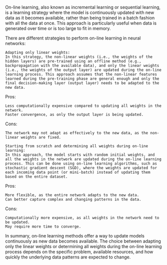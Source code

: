 On-line learning, also known as incremental learning or sequential learning, is a learning strategy where the model is continuously updated with new data as it becomes available, rather than being trained in a batch fashion with all the data at once. This approach is particularly useful when data is generated over time or is too large to fit in memory.

There are different strategies to perform on-line learning in neural networks:

    Adapting only linear weights:
    In this strategy, the non-linear weights (i.e., the weights of the hidden layers) are pre-trained using an offline method (e.g., backpropagation with the available data), and only the linear weights (i.e., the weights of the output layer) are updated during the on-line learning process. This approach assumes that the non-linear features learned during the pre-training phase are general enough and only the final decision-making layer (output layer) needs to be adapted to the new data.

Pros:

    Less computationally expensive compared to updating all weights in the network.
    Faster convergence, as only the output layer is being updated.

Cons:

    The network may not adapt as effectively to the new data, as the non-linear weights are fixed.

    Starting from scratch and determining all weights during on-line learning:
    In this approach, the model starts with random initial weights, and all the weights in the network are updated during the on-line learning process. This can be done using on-line learning algorithms, such as stochastic gradient descent (SGD), where the weights are updated for each incoming data point (or mini-batch) instead of updating them based on the entire dataset.

Pros:

    More flexible, as the entire network adapts to the new data.
    Can better capture complex and changing patterns in the data.

Cons:

    Computationally more expensive, as all weights in the network need to be updated.
    May require more time to converge.

In summary, on-line learning methods offer a way to update models continuously as new data becomes available. The choice between adapting only the linear weights or determining all weights during the on-line learning process depends on the specific problem, available resources, and how quickly the underlying data patterns are expected to change.